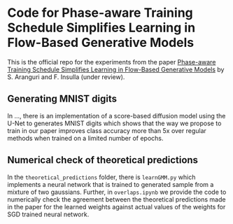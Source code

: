 # Code for Phase-aware Training Schedule Simplifies Learning in Flow-Based Generative Models
This is the official repo for the experiments from the paper [Phase-aware Training Schedule Simplifies Learning in Flow-Based Generative Models](https://arxiv.org/abs/2412.07972) by S. Aranguri and F. Insulla (under review).

## Generating MNIST digits
In ..., there is an implementation of a score-based diffusion model using the U-Net to generates MNIST digits which shows that the way we propose to train in our paper improves class accuracy more than 5x over regular methods when trained on a limited number of epochs.

## Numerical check of theoretical predictions
In the `theoretical_predictions` folder, there is `learnGMM.py` which implements a neural network that is trained to generated sample from a mixture of two gaussians. Further, in `overlaps.ipynb` we provide the code to numerically check the agreement between the theoretical predictions made in the paper for the learned weights against actual values of the weights for SGD trained neural network. 
